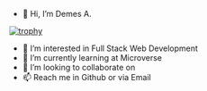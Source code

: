 - 👋 Hi, I’m Demes A.

[![trophy](https://github-profile-trophy.vercel.app/?username=demesameneshoa&theme=onedark)](https://github.com/ryo-ma/github-profile-trophy)

- 👀 I’m interested in Full Stack Web Development 
- 🌱 I’m currently learning at Microverse 
- 💞️ I’m looking to collaborate on 
- 📫 Reach me in Github or via Email

<!---
demesameneshoa/demesameneshoa is a ✨ special ✨ repository because its `README.md` (this file) appears on your GitHub profile.
You can click the Preview link to take a look at your changes.
--->

